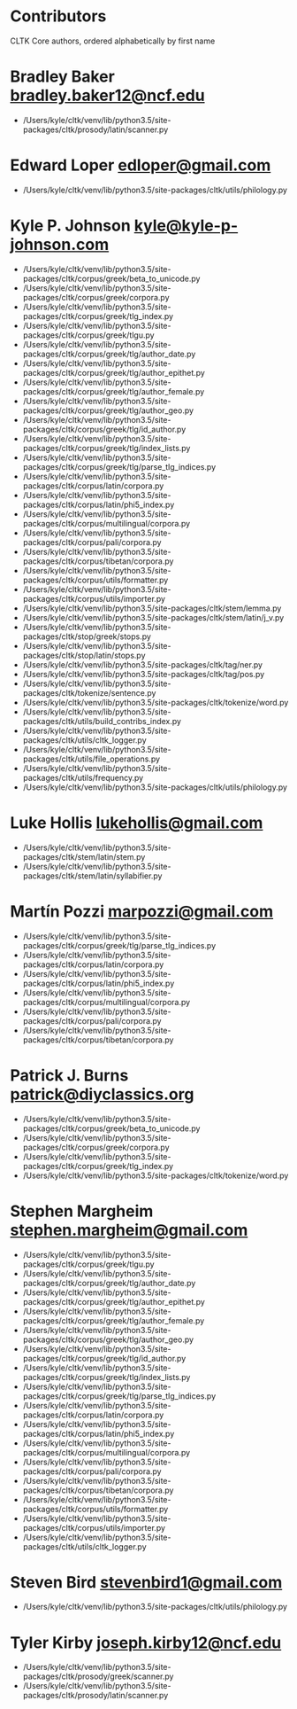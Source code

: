 # Contributors
CLTK Core authors, ordered alphabetically by first name

# Bradley Baker <bradley.baker12@ncf.edu>
* /Users/kyle/cltk/venv/lib/python3.5/site-packages/cltk/prosody/latin/scanner.py

# Edward Loper <edloper@gmail.com>
* /Users/kyle/cltk/venv/lib/python3.5/site-packages/cltk/utils/philology.py

# Kyle P. Johnson <kyle@kyle-p-johnson.com>
* /Users/kyle/cltk/venv/lib/python3.5/site-packages/cltk/corpus/greek/beta_to_unicode.py
* /Users/kyle/cltk/venv/lib/python3.5/site-packages/cltk/corpus/greek/corpora.py
* /Users/kyle/cltk/venv/lib/python3.5/site-packages/cltk/corpus/greek/tlg_index.py
* /Users/kyle/cltk/venv/lib/python3.5/site-packages/cltk/corpus/greek/tlgu.py
* /Users/kyle/cltk/venv/lib/python3.5/site-packages/cltk/corpus/greek/tlg/author_date.py
* /Users/kyle/cltk/venv/lib/python3.5/site-packages/cltk/corpus/greek/tlg/author_epithet.py
* /Users/kyle/cltk/venv/lib/python3.5/site-packages/cltk/corpus/greek/tlg/author_female.py
* /Users/kyle/cltk/venv/lib/python3.5/site-packages/cltk/corpus/greek/tlg/author_geo.py
* /Users/kyle/cltk/venv/lib/python3.5/site-packages/cltk/corpus/greek/tlg/id_author.py
* /Users/kyle/cltk/venv/lib/python3.5/site-packages/cltk/corpus/greek/tlg/index_lists.py
* /Users/kyle/cltk/venv/lib/python3.5/site-packages/cltk/corpus/greek/tlg/parse_tlg_indices.py
* /Users/kyle/cltk/venv/lib/python3.5/site-packages/cltk/corpus/latin/corpora.py
* /Users/kyle/cltk/venv/lib/python3.5/site-packages/cltk/corpus/latin/phi5_index.py
* /Users/kyle/cltk/venv/lib/python3.5/site-packages/cltk/corpus/multilingual/corpora.py
* /Users/kyle/cltk/venv/lib/python3.5/site-packages/cltk/corpus/pali/corpora.py
* /Users/kyle/cltk/venv/lib/python3.5/site-packages/cltk/corpus/tibetan/corpora.py
* /Users/kyle/cltk/venv/lib/python3.5/site-packages/cltk/corpus/utils/formatter.py
* /Users/kyle/cltk/venv/lib/python3.5/site-packages/cltk/corpus/utils/importer.py
* /Users/kyle/cltk/venv/lib/python3.5/site-packages/cltk/stem/lemma.py
* /Users/kyle/cltk/venv/lib/python3.5/site-packages/cltk/stem/latin/j_v.py
* /Users/kyle/cltk/venv/lib/python3.5/site-packages/cltk/stop/greek/stops.py
* /Users/kyle/cltk/venv/lib/python3.5/site-packages/cltk/stop/latin/stops.py
* /Users/kyle/cltk/venv/lib/python3.5/site-packages/cltk/tag/ner.py
* /Users/kyle/cltk/venv/lib/python3.5/site-packages/cltk/tag/pos.py
* /Users/kyle/cltk/venv/lib/python3.5/site-packages/cltk/tokenize/sentence.py
* /Users/kyle/cltk/venv/lib/python3.5/site-packages/cltk/tokenize/word.py
* /Users/kyle/cltk/venv/lib/python3.5/site-packages/cltk/utils/build_contribs_index.py
* /Users/kyle/cltk/venv/lib/python3.5/site-packages/cltk/utils/cltk_logger.py
* /Users/kyle/cltk/venv/lib/python3.5/site-packages/cltk/utils/file_operations.py
* /Users/kyle/cltk/venv/lib/python3.5/site-packages/cltk/utils/frequency.py
* /Users/kyle/cltk/venv/lib/python3.5/site-packages/cltk/utils/philology.py

# Luke Hollis <lukehollis@gmail.com>
* /Users/kyle/cltk/venv/lib/python3.5/site-packages/cltk/stem/latin/stem.py
* /Users/kyle/cltk/venv/lib/python3.5/site-packages/cltk/stem/latin/syllabifier.py

# Martín Pozzi <marpozzi@gmail.com>
* /Users/kyle/cltk/venv/lib/python3.5/site-packages/cltk/corpus/greek/tlg/parse_tlg_indices.py
* /Users/kyle/cltk/venv/lib/python3.5/site-packages/cltk/corpus/latin/corpora.py
* /Users/kyle/cltk/venv/lib/python3.5/site-packages/cltk/corpus/latin/phi5_index.py
* /Users/kyle/cltk/venv/lib/python3.5/site-packages/cltk/corpus/multilingual/corpora.py
* /Users/kyle/cltk/venv/lib/python3.5/site-packages/cltk/corpus/pali/corpora.py
* /Users/kyle/cltk/venv/lib/python3.5/site-packages/cltk/corpus/tibetan/corpora.py

# Patrick J. Burns <patrick@diyclassics.org>
* /Users/kyle/cltk/venv/lib/python3.5/site-packages/cltk/corpus/greek/beta_to_unicode.py
* /Users/kyle/cltk/venv/lib/python3.5/site-packages/cltk/corpus/greek/corpora.py
* /Users/kyle/cltk/venv/lib/python3.5/site-packages/cltk/corpus/greek/tlg_index.py
* /Users/kyle/cltk/venv/lib/python3.5/site-packages/cltk/tokenize/word.py

# Stephen Margheim <stephen.margheim@gmail.com>
* /Users/kyle/cltk/venv/lib/python3.5/site-packages/cltk/corpus/greek/tlgu.py
* /Users/kyle/cltk/venv/lib/python3.5/site-packages/cltk/corpus/greek/tlg/author_date.py
* /Users/kyle/cltk/venv/lib/python3.5/site-packages/cltk/corpus/greek/tlg/author_epithet.py
* /Users/kyle/cltk/venv/lib/python3.5/site-packages/cltk/corpus/greek/tlg/author_female.py
* /Users/kyle/cltk/venv/lib/python3.5/site-packages/cltk/corpus/greek/tlg/author_geo.py
* /Users/kyle/cltk/venv/lib/python3.5/site-packages/cltk/corpus/greek/tlg/id_author.py
* /Users/kyle/cltk/venv/lib/python3.5/site-packages/cltk/corpus/greek/tlg/index_lists.py
* /Users/kyle/cltk/venv/lib/python3.5/site-packages/cltk/corpus/greek/tlg/parse_tlg_indices.py
* /Users/kyle/cltk/venv/lib/python3.5/site-packages/cltk/corpus/latin/corpora.py
* /Users/kyle/cltk/venv/lib/python3.5/site-packages/cltk/corpus/latin/phi5_index.py
* /Users/kyle/cltk/venv/lib/python3.5/site-packages/cltk/corpus/multilingual/corpora.py
* /Users/kyle/cltk/venv/lib/python3.5/site-packages/cltk/corpus/pali/corpora.py
* /Users/kyle/cltk/venv/lib/python3.5/site-packages/cltk/corpus/tibetan/corpora.py
* /Users/kyle/cltk/venv/lib/python3.5/site-packages/cltk/corpus/utils/formatter.py
* /Users/kyle/cltk/venv/lib/python3.5/site-packages/cltk/corpus/utils/importer.py
* /Users/kyle/cltk/venv/lib/python3.5/site-packages/cltk/utils/cltk_logger.py

# Steven Bird <stevenbird1@gmail.com>
* /Users/kyle/cltk/venv/lib/python3.5/site-packages/cltk/utils/philology.py

# Tyler Kirby <joseph.kirby12@ncf.edu>
* /Users/kyle/cltk/venv/lib/python3.5/site-packages/cltk/prosody/greek/scanner.py
* /Users/kyle/cltk/venv/lib/python3.5/site-packages/cltk/prosody/latin/scanner.py

